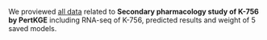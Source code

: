 We proviewed [all data](https://drive.google.com/drive/folders/1xgf8dMFch-xbskNgs0Gs6UZwJ16AiWKP?usp=drive_link) related to **Secondary pharmacology study of K-756 by PertKGE** including RNA-seq of K-756, predicted results and weight of 5 saved models.

